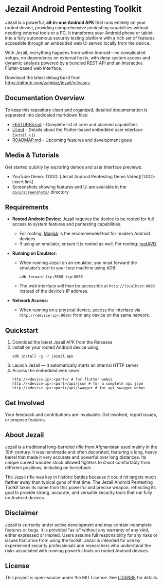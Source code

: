 # Jezail Android Pentesting Toolkit

Jezail is a powerful, **all-in-one Android APK** that runs entirely on your rooted device, providing comprehensive pentesting capabilities without needing external tools or a PC. It transforms your Android phone or tablet into a fully autonomous security testing platform with a rich set of features accessible through an embedded web UI served locally from the device.

With Jezail, everything happens from within Android—no complicated setups, no dependency on external hosts, with deep system access and dynamic analysis powered by a bundled REST API and an interactive Flutter-based web interface.

Download the latest debug build from https://github.com/zahidaz/jezail/releases.

## Documentation Overview

To keep this repository clean and organized, detailed documentation is separated into dedicated markdown files:

- [FEATURES.md](./FEATURES.md) - Complete list of core and planned capabilities  
- [UI.md](./UI.md) - Details about the Flutter-based embedded user interface (`jezail_ui`)  
- [ROADMAP.md](./ROADMAP.md) - Upcoming features and development goals  

## Media & Tutorials

Get started quickly by exploring demos and user interface previews:

- YouTube Demo: TODO: [Jezail Android Pentesting Demo Video](TODO: insert link)  
- Screenshots showing features and UI are available in the [`docs/screenshots/`](./docs/screenshots) directory  

## Requirements

- **Rooted Android Device:** Jezail requires the device to be rooted for full access to system features and pentesting capabilities.
   - For rooting, [Magisk](https://github.com/topjohnwu/Magisk) is the recommended tool for modern Android devices.
   - If using an emulator, ensure it is rooted as well. For rooting: [rootAVD](https://gitlab.com/newbit/rootAVD).

- **Running on Emulator:**
   - When running Jezail on an emulator, you must forward the emulator’s port to your host machine using ADB:
     ```
     adb forward tcp:8080 tcp:8080
     ```  
   - The web interface will then be accessible at `http://localhost:8080` instead of the device’s IP address.

- **Network Access:**
   - When running on a physical device, access the interface via `http://<device-ip>:8080/` from any device on the same network.


## Quickstart

1. Download the latest Jezail APK from the Releases  
2. Install on your rooted Android device using:  
   ```shell
   adb install -g -r jezail.apk
   ```  
3. Launch Jezail — it automatically starts an internal HTTP server  
4. Access the embedded web sever
   ```shell
   http://<device-ip>:<port>/ # for flutter webui
   http://<device-ip>:<port>/api/json # for a complete api json
   http://<device-ip>:<port>/api/swagger # for api swagger webui
   ```

## Get Involved

Your feedback and contributions are invaluable. Get involved, report issues, or propose features.

## About Jezail

Jezail is a traditional long-barreled rifle from Afghanistan used mainly in the 19th century. It was handmade and often decorated, featuring a long, heavy barrel that made it very accurate and powerful over long distances. Its unique curved wooden stock allowed fighters to shoot comfortably from different positions, including on horseback.

The Jezail rifle was key in historic battles because it could hit targets much farther away than typical guns of that time. The Jezail Android Pentesting Toolkit takes its name from this powerful and precise weapon, reflecting its goal to provide strong, accurate, and versatile security tools that run fully on Android devices.

## Disclaimer

Jezail is currently under active development and may contain incomplete features or bugs. It is provided "as is" without any warranty of any kind, either expressed or implied. Users assume full responsibility for any risks or issues that arise from using the toolkit. Jezail is intended for use by experienced security professionals and researchers who understand the risks associated with running powerful tools on rooted Android devices.


## License

This project is open-source under the MIT License. See [LICENSE](./LICENSE) for details.
